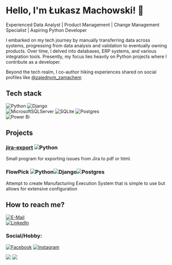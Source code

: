 # Hello, I'm Łukasz Machowski! 👋

Experienced Data Analyst | Product Management | Change Management Specialist | Aspiring Python Developer

I embarked on my tech journey by manually transferring data across systems, progressing from data analysis and validation to eventually owning products. Over time, I delved into databases, ERP systems, and various integration tools. Presently, my focus lies heavily on Python projects where I contribute as a developer.

Beyond the tech realm, I co-author hiking experiences shared on social profiles like [@zajednym_zamachem](https://www.instagram.com/zajednym_zamachem/)

## Tech stack
![Python](https://img.shields.io/badge/python-3670A0?style=for-the-badge&logo=python&logoColor=ffdd54)
![Django](https://img.shields.io/badge/django-%23092E20.svg?style=for-the-badge&logo=django&logoColor=white)  
![MicrosoftSQLServer](https://img.shields.io/badge/Microsoft%20SQL%20Server-CC2927?style=for-the-badge&logo=microsoft%20sql%20server&logoColor=white) ![SQLite](https://img.shields.io/badge/sqlite-%2307405e.svg?style=for-the-badge&logo=sqlite&logoColor=white) ![Postgres](https://img.shields.io/badge/postgres-%23316192.svg?style=for-the-badge&logo=postgresql&logoColor=white)  
![Power Bi](https://img.shields.io/badge/power_bi-F2C811?style=for-the-badge&logo=powerbi&logoColor=black)
## Projects
### [jira-export](https://github.com/lukaszmach/jira-export) ![Python](https://img.shields.io/badge/python-3670A0?style=for-the-badge&logo=python&logoColor=ffdd54)
Small program for exporting issues from Jira to pdf or html.
### FlowPick ![Python](https://img.shields.io/badge/python-3670A0?style=for-the-badge&logo=python&logoColor=ffdd54)![Django](https://img.shields.io/badge/django-%23092E20.svg?style=for-the-badge&logo=django&logoColor=white)![Postgres](https://img.shields.io/badge/postgres-%23316192.svg?style=for-the-badge&logo=postgresql&logoColor=white)  
Attempt to create Manufacturing Execution System that is simple to use but allows for extensive configuration

## How to reach me?
[![E-Mail](https://img.shields.io/badge/email-reveal-2a8?style=flat-square&logo=gmail&logoColor=white)](lukaszmachowski@10g.pl)  
 [![LinkedIn](https://img.shields.io/badge/LinkedIn-%230077B5.svg?logo=linkedin&logoColor=white)](https://linkedin.com/in/lukasz-machowski)   
### Social/Hobby:
[![Facebook](https://img.shields.io/badge/Facebook-%231877F2.svg?logo=Facebook&logoColor=white)](https://facebook.com/zajednymzamachem/) [![Instagram](https://img.shields.io/badge/Instagram-%23E4405F.svg?logo=Instagram&logoColor=white)](https://instagram.com/zajednym_zamachem/) 

[![](https://visitcount.itsvg.in/api?id=lukaszmach&icon=0&color=0)](https://visitcount.itsvg.in)
![](https://hit.yhype.me/github/profile?user_id=149838491)
